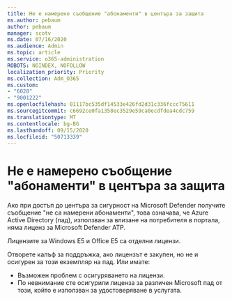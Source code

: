 ```yaml
---
title: Не е намерено съобщение "абонаменти" в центъра за защита
ms.author: pebaum
author: pebaum
manager: scotv
ms.date: 07/16/2020
ms.audience: Admin
ms.topic: article
ms.service: o365-administration
ROBOTS: NOINDEX, NOFOLLOW
localization_priority: Priority
ms.collection: Adm_O365
ms.custom:
- "6028"
- "9001222"
ms.openlocfilehash: 01117bc535df14533e426fd2d31c336fccc75611
ms.sourcegitcommit: c6692ce0fa1358ec3529e59ca0ecdfdea4cdc759
ms.translationtype: MT
ms.contentlocale: bg-BG
ms.lasthandoff: 09/15/2020
ms.locfileid: "50713339"
---
```

# <a name="no-subscriptions-found-message-in-the-security-center"></a>Не е намерено съобщение "абонаменти" в центъра за защита

Ако при достъп до центъра за сигурност на Microsoft Defender получите съобщение "не са намерени абонаменти", това означава, че Azure Active Directory (пад), използван за влизане на потребителя в портала, няма лиценз за Microsoft Defender ATP.  

Лицензите за Windows E5 и Office E5 са отделни лицензи.

Отворете калъф за поддръжка, ако лицензът е закупен, но не и осигурен за този екземпляр на пад. Или имате: <br/>
-   Възможен проблем с осигуряването на лицензи.<br/>
-   По невнимание сте осигурили лиценза за различен Microsoft пад от този, който е използван за удостоверяване в услугата.